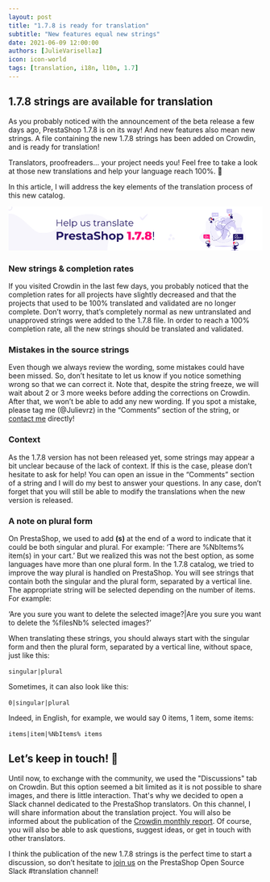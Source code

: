 ```yaml
---
layout: post
title: "1.7.8 is ready for translation"
subtitle: "New features equal new strings"
date: 2021-06-09 12:00:00
authors: [JulieVarisellaz]
icon: icon-world
tags: [translation, i18n, l10n, 1.7]
---
```


## 1.7.8 strings are available for translation

As you probably noticed with the announcement of the beta release a few days ago, PrestaShop 1.7.8 is on its way! And new features also mean new strings. A file containing the new 1.7.8 strings has been added on Crowdin, and is ready for translation! 

Translators, proofreaders… your project needs you! Feel free to take a look at those new translations and help your language reach 100%. :muscle:

In this article, I will address the key elements of the translation process of this new catalog. 
 
![Help us translate PrestaShop 1.7.8](/assets/images/2021/06/build-help-translate-178.png)

### New strings & completion rates 

If you visited Crowdin in the last few days, you probably noticed that the completion rates for all projects have slightly decreased and that the projects that used to be 100% translated and validated are no longer complete. Don’t worry, that’s completely normal as new untranslated and unapproved strings were added to the 1.7.8 file. In order to reach a 100% completion rate, all the new strings should be translated and validated. 

### Mistakes in the source strings

Even though we always review the wording, some mistakes could have been missed. So, don’t hesitate to let us know if you notice something wrong so that we can correct it. Note that, despite the string freeze, we will wait about 2 or 3 more weeks before adding the corrections on Crowdin. After that, we won’t be able to add any new wording. If you spot a mistake, please tag me (@Julievrz) in the “Comments” section of the string, or [contact me](https://crowdin.com/profile/julievrz) directly!

### Context

As the 1.7.8 version has not been released yet, some strings may appear a bit unclear because of the lack of context. If this is the case, please don’t hesitate to ask for help! You can open an issue in the “Comments” section of a string and I will do my best to answer your questions. In any case, don’t forget that you will still be able to modify the translations when the new version is released. 

### A note on plural form

On PrestaShop, we used to add **(s)** at the end of a word to indicate that it could be both singular and plural. For example: ‘There are %NbItems% item(s) in your cart.’
But we realized this was not the best option, as some languages have more than one plural form.
In the 1.7.8 catalog, we tried to improve the way plural is handled on PrestaShop. You will see strings that contain both the singular and the plural form, separated by a vertical line. The appropriate string will be selected depending on the number of items. For example:

‘Are you sure you want to delete the selected image?|Are you sure you want to delete the %filesNb% selected images?’

When translating these strings, you should always start with the singular form and then the plural form, separated by a vertical line, without space, just like this:
   
`singular|plural`

Sometimes, it can also look like this:

`0|singular|plural`

Indeed, in English, for example, we would say 0 items, 1 item, some items:

`items|item|%NbItems% items`

## Let’s keep in touch! :email:

Until now, to exchange with the community, we used the "Discussions" tab on Crowdin. But this option seemed a bit limited as it is not possible to share images, and there is little interaction. That's why we decided to open a Slack channel dedicated to the PrestaShop translators. On this channel, I will share information about the translation project. You will also be informed about the publication of the [Crowdin monthly report](https://build.prestashop.com/news/do-you-speak-prestashop-may-2021/). Of course, you will also be able to ask questions, suggest ideas, or get in touch with other translators. 

I think the publication of the new 1.7.8 strings is the perfect time to start a discussion, so don’t hesitate to [join us]() on the PrestaShop Open Source Slack #translation channel!


